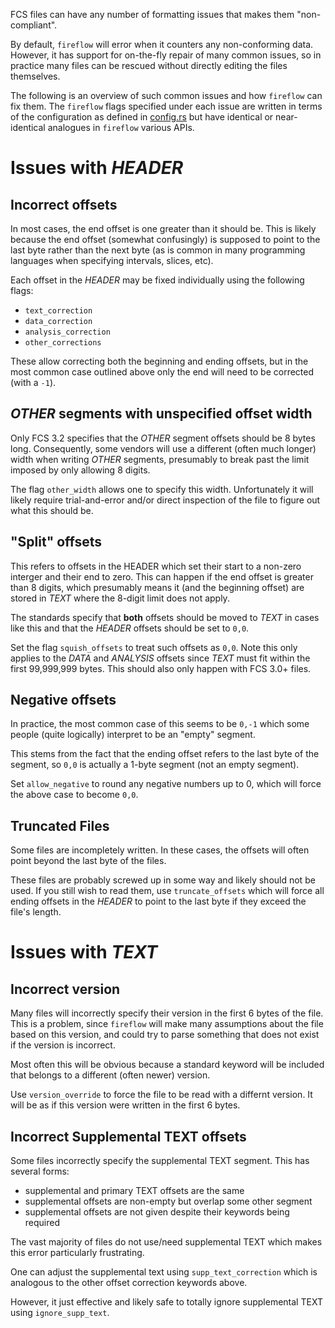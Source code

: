 FCS files can have any number of formatting issues that makes them
"non-compliant".

By default, `fireflow` will error when it counters any non-conforming data.
However, it has support for on-the-fly repair of many common issues, so in
practice many files can be rescued without directly editing the files
themselves.

The following is an overview of such common issues and how `fireflow` can fix
them. The `fireflow` flags specified under each issue are written in terms of
the configuration as defined in [config.rs](crates/fireflow-core/src/config.rs)
but have identical or near-identical analogues in `fireflow` various APIs.

# Issues with *HEADER*

## Incorrect offsets

In most cases, the end offset is one greater than it should be. This is likely
because the end offset (somewhat confusingly) is supposed to point to the last
byte rather than the next byte (as is common in many programming languages when
specifying intervals, slices, etc).

Each offset in the *HEADER* may be fixed individually using the following flags:
* `text_correction`
* `data_correction`
* `analysis_correction`
* `other_corrections`

These allow correcting both the beginning and ending offsets, but in the most
common case outlined above only the end will need to be corrected (with a `-1`).

## *OTHER* segments with unspecified offset width

Only FCS 3.2 specifies that the *OTHER* segment offsets should be 8 bytes long.
Consequently, some vendors will use a different (often much longer) width when 
writing *OTHER* segments, presumably to break past the limit imposed by only
allowing 8 digits.

The flag `other_width` allows one to specify this width. Unfortunately it will
likely require trial-and-error and/or direct inspection of the file to figure
out what this should be.

## "Split" offsets

This refers to offsets in the HEADER which set their start to a non-zero
interger and their end to zero. This can happen if the end offset is greater
than 8 digits, which presumably means it (and the beginning offset) are stored
in *TEXT* where the 8-digit limit does not apply.

The standards specify that **both** offsets should be moved to *TEXT* in cases
like this and that the *HEADER* offsets should be set to `0,0`.

Set the flag `squish_offsets` to treat such offsets as `0,0`. Note this only
applies to the *DATA* and *ANALYSIS* offsets since *TEXT* must fit within the
first 99,999,999 bytes. This should also only happen with FCS 3.0+ files.

## Negative offsets

In practice, the most common case of this seems to be `0,-1` which some people
(quite logically) interpret to be an "empty" segment.

This stems from the fact that the ending offset refers to the last byte of the
segment, so `0,0` is actually a 1-byte segment (not an empty segment).

Set `allow_negative` to round any negative numbers up to 0, which will force the
above case to become `0,0`.

## Truncated Files

Some files are incompletely written. In these cases, the offsets will often
point beyond the last byte of the files.

These files are probably screwed up in some way and likely should not be used.
If you still wish to read them, use `truncate_offsets` which will force all
ending offsets in the *HEADER* to point to the last byte if they exceed the
file's length.

# Issues with *TEXT*

## Incorrect version

Many files will incorrectly specify their version in the first 6 bytes of the
file. This is a problem, since `fireflow` will make many assumptions about the
file based on this version, and could try to parse something that does not exist
if the version is incorrect.

Most often this will be obvious because a standard keyword will be included that
belongs to a different (often newer) version.

Use `version_override` to force the file to be read with a differnt version. It
will be as if this version were written in the first 6 bytes.

## Incorrect Supplemental TEXT offsets

Some files incorrectly specify the supplemental TEXT segment. This has several
forms:
* supplemental and primary TEXT offsets are the same
* supplemental offsets are non-empty but overlap some other segment
* supplemental offsets are not given despite their keywords being required

The vast majority of files do not use/need supplemental TEXT which makes this
error particularly frustrating.

One can adjust the supplemental text using `supp_text_correction` which is
analogous to the other offset correction keywords above.

However, it just effective and likely safe to totally ignore supplemental TEXT
using `ignore_supp_text`.
